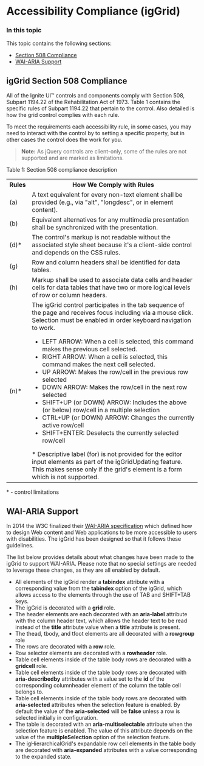 <!--
|metadata|
{
    "fileName": "iggrid-accessibility-compliance",
    "controlName": "igGrid",
    "tags": ["Grids","Section 508"]
}
|metadata|
-->

# Accessibility Compliance (igGrid)

### In this topic

This topic contains the following sections:

-	[Section 508 Compliance](#section-508)
-	[WAI-ARIA Support](#wai-aria)

## <a id="section-508"></a> igGrid Section 508 Compliance

All of the Ignite UI™ controls and components comply with Section 508, Subpart 1194.22 of the Rehabilitation Act of 1973. Table 1 contains the specific rules of Subpart 1194.22 that pertain to the control. Also detailed is how the grid control complies with each rule.

To meet the requirements each accessibility rule, in some cases, you may need to interact with the control by to setting a specific property, but in other cases the control does the work for you.

> **Note:** As jQuery controls are client-only, some of the rules are not supported and are marked as limitations.
 
Table 1: Section 508 compliance description

<table class="table table-striped">
	<tbody>
		<tr>
			<th>Rules</th>
			<th>How We Comply with Rules</th>
		</tr>
		<tr>
			<td>(a)</td>
			<td>A text equivalent for every non-text element shall be provided (e.g., via "alt", "longdesc", or in element content).</td>
		</tr>
		<tr>
			<td>(b)</td>
			<td>Equivalent alternatives for any multimedia presentation shall be synchronized with the presentation.</td>
		</tr>
		<tr>
			<td>(d)*</td>
			<td>The control's markup is not readable without the associated style sheet because it's a client-side control and depends on the CSS rules.</td>
		</tr>
		<tr>
			<td>(g)</td>
			<td>Row and column headers shall be identified for data tables.</td>
		</tr>
		<tr>
			<td>(h)</td>
			<td>Markup shall be used to associate data cells and header cells for data tables that have two or more logical levels of row or column headers.</td>
		</tr>
		<tr>
			<td>(n)*</td>
			<td>The igGrid control participates in the tab sequence of the page and receives focus including via a mouse click. Selection must be enabled in order keyboard navigation to work.<ul>
					<li>LEFT ARROW: When a cell is selected, this command makes the previous cell selected.</li>
					<li>RIGHT ARROW: When a cell is selected, this command makes the next cell selected.</li>
					<li>UP ARROW: Makes the row/cell in the previous row selected</li>
					<li>DOWN ARROW: Makes the row/cell in the next row selected</li>
					<li>SHIFT+UP (or DOWN) ARROW: Includes the above (or below) row/cell in a multiple selection</li>
					<li>CTRL+UP (or DOWN) ARROW: Changes the currently active row/cell</li>
					<li>SHIFT+ENTER: Deselects the currently selected row/cell</li>
				</ul>* Descriptive label (for) is not provided for the editor input elements as part of the igGridUpdating feature. This makes sense only if the grid's element is a form which is not supported.</td>
		</tr>
	</tbody>
</table>

\* - control limitations
 
## <a id="wai-aria"></a> WAI-ARIA Support

In 2014 the W3C finalized their [WAI-ARIA specification](http://www.w3.org/TR/wai-aria/) which defined how to design Web content and Web applications to be more accessible to users with disabilities. The igGrid has been designed so that it follows these guidelines.

The list below provides details about what changes have been made to the igGrid to support WAI-ARIA. Please note that no special settings are  needed to leverage these changes, as they are all enabled by default.

<ul>
<li>All elements of the igGrid render a <b>tabindex</b> attribute with a corresponding value from the <b>tabindex</b> option of the igGrid, which allows access to the elements through the use of TAB and SHIFT+TAB keys.</li>
<li>The igGrid is decorated with a <b>grid</b> role.</li>
<li> The header elements are each decorated with an <b>aria-label</b> attribute with the column header text, which allows the header text to be read instead of the <b>title</b> attribute value when a <b>title</b> attribute is present.</li>
<li> The thead, tbody, and tfoot elements are all decorated with a <b>rowgroup</b> role</li>
<li> The rows are decorated with a <b>row</b> role.</li>
<li> Row selector elements are decorated with a <b>rowheader</b> role.</li>
<li> Table cell elements inside of the table body rows are decorated with a <b>gridcell</b> role. </li>
<li> Table cell elements inside of the table body rows are decorated with <b>aria-describedby</b> attributes with a value set to the <b>id</b> of the corresponding columnheader element of the column the table cell belongs to. </li>
<li> Table cell elements inside of the table body rows are decorated with <b>aria-selected</b> attributes when the selection feature is enabled. By default the value of the <b>aria-selected</b> will be <b>false</b> unless a row is selected initially in configuration.</li>
<li> The table is decorated with an <b>aria-multiselectable</b> attribute when the selection feature is enabled. The value of this attribute depends on the value of the <b>multipleSelection</b> option of the selection feature.</li>
<li> The igHierarchicalGrid's expandable row cell elements in the table body are decorated with <b>aria-expanded</b> attributes with a value corresponding to the expanded state.</li>
</ul>